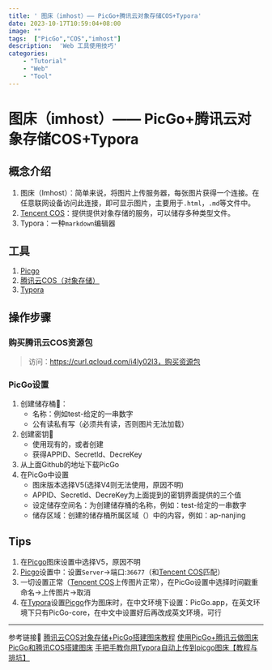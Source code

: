 ```yaml
---
title: ' 图床（imhost）—— PicGo+腾讯云对象存储COS+Typora'
date: 2023-10-17T10:59:04+08:00
image: ""
tags:  ["PicGo","COS","imhost"]
description:  'Web 工具使用技巧'
categories: 
    - "Tutorial"
    - "Web"
    - "Tool"
---
```


# 图床（imhost）—— PicGo+腾讯云对象存储COS+Typora

## 概念介绍

1. 图床（Imhost）：简单来说，将图片上传服务器，每张图片获得一个连接。在任意联网设备访问此连接，即可显示图片，主要用于`.html`，`.md`等文件中。
2. [Tencent COS](https://curl.qcloud.com/i4ly02I3)：提供提供对象存储的服务，可以储存多种类型文件。
3. Typora：一种`markdown`编辑器

## **工具**

 1. [Picgo](https://github.com/Molunerfinn/PicGo/releases)
 2. [腾讯云COS（对象存储）](https://console.cloud.tencent.com/cos)
 3. [Typora](typora.io)

## **操作步骤**
### **购买腾讯云COS资源包**
>访问：https://curl.qcloud.com/i4ly02I3，购买资源包
### **PicGo设置**
1. 创建储存桶🧳：
    - 名称：例如test-给定的一串数字
    - 公有读私有写（必须共有读，否则图片无法加载）
2. 创建密钥🔑
    - 使用现有的，或者创建
    - 获得APPID、Secretld、DecreKey
3. 从上面Github的地址下载PicGo
4. 在PicGo中设置
    - 图床版本选择V5(选择V4则无法使用，原因不明)
    - APPID、Secretld、DecreKey为上面提到的密钥界面提供的三个值
    - 设定储存空间名：为创建储存桶的名称，例如：test-给定的一串数字
    - 储存区域：创建的储存桶所属区域（）中的内容，例如：ap-nanjing

## Tips

1. 在[Picgo](https://github.com/Molunerfinn/PicGo/releases)图床设置中选择V5，原因不明
2. [Picgo](https://github.com/Molunerfinn/PicGo/releases)设置中：设置`Server`→端口:`36677`（和[Tencent COS](https://console.cloud.tencent.com/cos)匹配）
3. 一切设置正常（[Tencent COS](https://console.cloud.tencent.com/cos)上传图片正常），在PicGo设置中选择时间戳重命名→上传图片→取消
4. 在[Typora](typora.io)设置[Picgo](https://github.com/Molunerfinn/PicGo/releases)作为图床时，在中文环境下设置：PicGo.app，在英文环境下只有PicGo-core，在中文中设置好后再改成英文环境，可行


-----
参考链接🔗
[腾讯云COS对象存储+PicGo搭建图床教程](https://blog.csdn.net/qq_41684621/article/details/114128635?utm_medium=distribute.pc_relevant.none-task-blog-2~default~baidujs_baidulandingword~default-0-114128635-blog-109720624.pc_relevant_paycolumn_v3&spm=1001.2101.3001.4242.1&utm_relevant_index=3)
[使用PicGo+腾讯云做图床](https://blog.csdn.net/qq_38576299/article/details/109720624?spm=1001.2101.3001.6650.1&utm_medium=distribute.pc_relevant.none-task-blog-2%7Edefault%7ECTRLIST%7ERate-1-109720624-blog-121218444.pc_relevant_paycolumn_v3&depth_1-utm_source=distribute.pc_relevant.none-task-blog-2%7Edefault%7ECTRLIST%7ERate-1-109720624-blog-121218444.pc_relevant_paycolumn_v3&utm_relevant_index=2)
[PicGo和腾讯COS搭建图床](https://blog.csdn.net/weixin_44593310/article/details/123910255)
[手把手教你用Typora自动上传到picgo图床【教程与排坑】](https://www.jianshu.com/p/4cd14d4ceb1d)